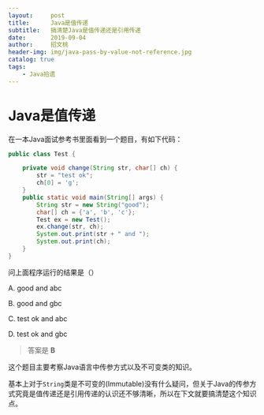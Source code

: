 ```yaml
---
layout:     post
title:      Java是值传递
subtitle:   搞清楚Java是值传递还是引用传递
date:       2019-09-04
author:     招文桃
header-img: img/java-pass-by-value-not-reference.jpg
catalog: true
tags:
    - Java拾遗
---
```


# Java是值传递

在一本Java面试参考书里面看到一个题目，有如下代码：

```java
public class Test {

    private void change(String str, char[] ch) {
        str = "test ok";
        ch[0] = 'g';
    }
    public static void main(String[] args) {
        String str = new String("good");
        char[] ch = {'a', 'b', 'c'};
        Test ex = new Test();
        ex.change(str, ch);
        System.out.print(str + " and ");
        System.out.print(ch);
    }
}
```

问上面程序运行的结果是（）

A. good and abc

B. good and gbc

C. test ok and abc

D. test ok and gbc

> 答案是 **B**

这个题目主要考察Java语言中传参方式以及不可变类的知识。

基本上对于`String`类是不可变的(Immutable)没有什么疑问，但关于Java的传参方式究竟是值传递还是引用传递的认识还不够清晰，所以在下文就要搞清楚这个知识点。



